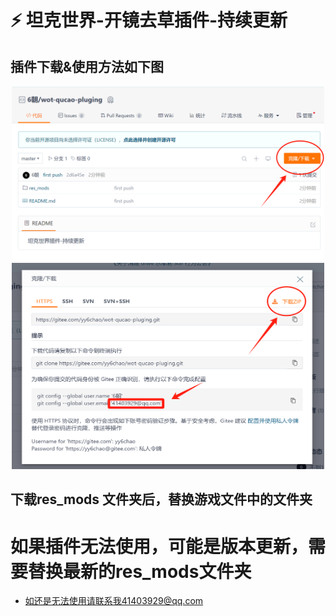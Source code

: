 # ⚡ 坦克世界-开镜去草插件-持续更新


## 插件下载&使用方法如下图
<div align="center">
  <img alt="V3 Admin Vite Logo" width="500" height="280" src="./0.png">
  <img alt="V3 Admin Vite Logo" width="500" height="330" src="./1.png">
</div>

## 下载res_mods 文件夹后，替换游戏文件中的文件夹

# 如果插件无法使用，可能是版本更新，需要替换最新的res_mods文件夹
- 如还是无法使用请联系我41403929@qq.com